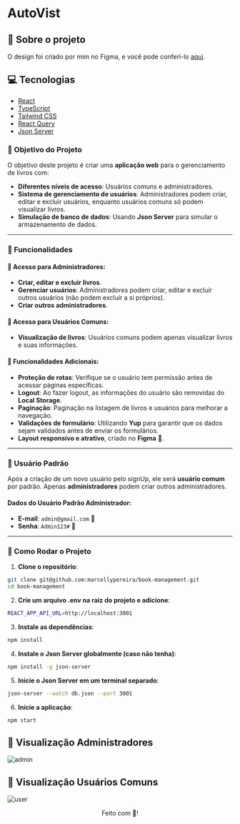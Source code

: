 # AutoVist

## :book: Sobre o projeto

O design foi criado por mim no Figma, e você pode conferi-lo [aqui](https://www.figma.com/design/qpgEpcPm2SJPvSSJbJKZOf/Books-Management?node-id=0-1&node-type=canvas&t=saAso9SDBRs4Vz2h-0).

## :computer: Tecnologias

- [React](https://legacy.reactjs.org/docs/create-a-new-react-app.html)
- [TypeScript](https://www.typescriptlang.org/)
- [Tailwind CSS](https://tailwindcss.com/docs/width)
- [React Query](https://www.npmjs.com/package/react-query)
- [Json Server](https://www.npmjs.com/package/json-server)


### 🎯 Objetivo do Projeto

O objetivo deste projeto é criar uma **aplicação web** para o gerenciamento de livros com:

- **Diferentes níveis de acesso**: Usuários comuns e administradores.
- **Sistema de gerenciamento de usuários**: Administradores podem criar, editar e excluir usuários, enquanto usuários comuns só podem visualizar livros.
- **Simulação de banco de dados**: Usando **Json Server** para simular o armazenamento de dados.

---

### 🔑 Funcionalidades

#### 🔐 Acesso para Administradores:
- **Criar, editar e excluir livros**.
- **Gerenciar usuários**: Administradores podem criar, editar e excluir outros usuários (não podem excluir a si próprios).
- **Criar outros administradores**.

#### 👀 Acesso para Usuários Comuns:
- **Visualização de livros**: Usuários comuns podem apenas visualizar livros e suas informações.

#### 🌟 Funcionalidades Adicionais:
- **Proteção de rotas**: Verifique se o usuário tem permissão antes de acessar páginas específicas.
- **Logout**: Ao fazer logout, as informações do usuário são removidas do **Local Storage**.
- **Paginação**: Paginação na listagem de livros e usuários para melhorar a navegação.
- **Validações de formulário**: Utilizando **Yup** para garantir que os dados sejam validados antes de enviar os formulários.
- **Layout responsivo e atrativo**, criado no **Figma** 🎨.

---

### 👤 Usuário Padrão

Após a criação de um novo usuário pelo signUp, ele será **usuário comum** por padrão. Apenas **administradores** podem criar outros administradores.

#### Dados do Usuário Padrão Administrador:
- **E-mail**: `admin@gmail.com` 📧
- **Senha**: `Admin123#` 🔑

---

### 🚀 Como Rodar o Projeto

1. **Clone o repositório**:

```bash
git clone git@github.com:marcellypereira/book-management.git
cd book-management
```

2. **Crie um arquivo .env na raiz do projeto e adicione**:

```bash
REACT_APP_API_URL=http://localhost:3001
```

3. **Instale as dependências**:

```bash
npm install
```

4. **Instale o Json Server globalmente (caso não tenha)**:

```bash
npm install -g json-server
```
5. **Inicie o Json Server em um terminal separado**:

```bash
json-server --watch db.json --port 3001
```
6. **Inicie a aplicação**:

```bash
npm start
```

## :tada: Visualização Administradores

![admin](https://github.com/user-attachments/assets/eb670493-699d-4808-9ed2-b25e0ca48096)

## :tada: Visualização Usuários Comuns

![user](https://github.com/user-attachments/assets/f1ecddb9-9fee-4bbd-97e0-3946d9526717)

<div align="center">Feito com 💜!</div>
